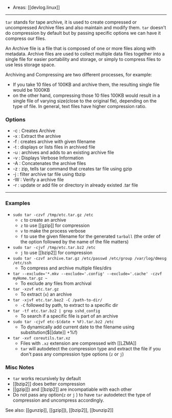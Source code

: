 
- Areas: [[devlog.linux]]

---

`tar` stands for tape archive, it is used to create compressed or uncompressed Archive files and also maintain and modify them. `tar` doesn't do compression by default but by passing specific options we can have it compress our files.

An Archive file is a file that is composed of one or more files along with metadata. Archive files are used to collect multiple data files together into a single file for easier portability and storage, or simply to compress files to use less storage space.

Archiving and Compressing are two different processes, for example:

- If you take 10 files of 100KB and archive them, the resulting single file would be 1000KB
- on the other hand, compressing those 10 files 100KB would result in a single file of varying size(close to the original fle), depending on the type of file. In general, text files have higher compression ratio.

### Options

- \-c : Creates Archive
- \-x : Extract the archive
- \-f : creates archive with given filename
- \-t : displays or lists files in archived file
- \-u : archives and adds to an existing archive file
- \-v : Displays Verbose Information
- \-A : Concatenates the archive files
- \-z : zip, tells tar command that creates tar file using gzip
- \-j : filter archive tar file using tbzip
- \-W : Verify a archive file
- \-r : update or add file or directory in already existed .tar file

---

### Examples

- `sudo tar -czvf /tmp/etc.tar.gz /etc`
  - `c` to create an archive
  - `z` to use [[gzip]] for compression
  - `v` to make the process verbose
  - `f` to use the given filename for the generated `tarball` (the order of the option followed by the name of the file matters)
- `sudo tar -cjvf /tmp/etc.tar.bz2 /etc`
  - `j` to use [[bzip2]] for compression
- `sudo tar -czvf archive.tar.gz /etc/passwd /etc/group /var/log/dmesg /etc/ssh`
  - To compress and archive multiple files/dirs
- `tar --exclude='*.mkv --exclude='.config' --exclude='.cache' -czvf myHome.tar.gz ~`
  - To exclude any files from archival
- `tar -xzvf etc.tar.gz`
  - To extract (`x`) an archive
- `tar -xjvf etc.tar.baz2 -C /path-to-dir/`
  - `-C` followed by path, to extract to a specific dir
- `tar -tf etc.tar.bz2 | grep sshd_config`
  - To search if a specific file is part of an archive
- `sudo tar -cjvf etc-$(date + %F).tar.bz2 /etc`
  - To dynamically add current date to the filename using substitution($[[date]] +%f)
- `tar -xvf coreutils.tar.xz`
  - Files with `.xz` extension are compressed with [[LZMA]]
  - `tar` will autodetect the compression type and extract the file if you don't pass any compression type options (`z` or `j`)

### Misc Notes

- `tar` works recursively by default
- [[bzip2]] does better compression
- [[gzip]]) and [[bzip2]] are incompatiable with each other
- Do not pass any option(`z` or `j` ) to have `tar` autodetect the type of compression and uncompress accordingly.

See also: [[gunzip]], [[gzip]]), [[bzip2]], [[bunzip2]]
